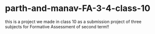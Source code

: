 # parth-and-manav-FA-3-4-class-10
this is a project we made in class 10 as a submission project of three subjects for Formative Assessment of second term!!
